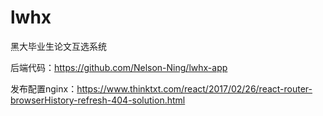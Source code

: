 # lwhx
黑大毕业生论文互选系统

后端代码：https://github.com/Nelson-Ning/lwhx-app

发布配置nginx：https://www.thinktxt.com/react/2017/02/26/react-router-browserHistory-refresh-404-solution.html